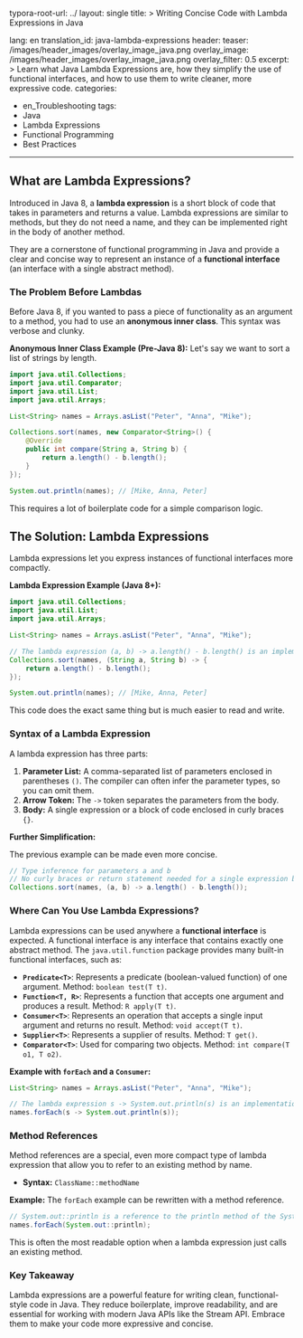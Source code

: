 typora-root-url: ../
layout: single
title: >
   Writing Concise Code with Lambda Expressions in Java

lang: en
translation_id: java-lambda-expressions
header:
   teaser: /images/header_images/overlay_image_java.png
   overlay_image: /images/header_images/overlay_image_java.png
   overlay_filter: 0.5
excerpt: >
    Learn what Java Lambda Expressions are, how they simplify the use of functional interfaces, and how to use them to write cleaner, more expressive code.
categories:
  - en_Troubleshooting
tags:
  - Java
  - Lambda Expressions
  - Functional Programming
  - Best Practices
---
## What are Lambda Expressions?

Introduced in Java 8, a **lambda expression** is a short block of code that takes in parameters and returns a value. Lambda expressions are similar to methods, but they do not need a name, and they can be implemented right in the body of another method.

They are a cornerstone of functional programming in Java and provide a clear and concise way to represent an instance of a **functional interface** (an interface with a single abstract method).

### The Problem Before Lambdas

Before Java 8, if you wanted to pass a piece of functionality as an argument to a method, you had to use an **anonymous inner class**. This syntax was verbose and clunky.

**Anonymous Inner Class Example (Pre-Java 8):**
Let's say we want to sort a list of strings by length.
```java
import java.util.Collections;
import java.util.Comparator;
import java.util.List;
import java.util.Arrays;

List<String> names = Arrays.asList("Peter", "Anna", "Mike");

Collections.sort(names, new Comparator<String>() {
    @Override
    public int compare(String a, String b) {
        return a.length() - b.length();
    }
});

System.out.println(names); // [Mike, Anna, Peter]
```
This requires a lot of boilerplate code for a simple comparison logic.

## The Solution: Lambda Expressions

Lambda expressions let you express instances of functional interfaces more compactly.

**Lambda Expression Example (Java 8+):**
```java
import java.util.Collections;
import java.util.List;
import java.util.Arrays;

List<String> names = Arrays.asList("Peter", "Anna", "Mike");

// The lambda expression (a, b) -> a.length() - b.length() is an implementation of the Comparator interface.
Collections.sort(names, (String a, String b) -> {
    return a.length() - b.length();
});

System.out.println(names); // [Mike, Anna, Peter]
```

This code does the exact same thing but is much easier to read and write.

### Syntax of a Lambda Expression

A lambda expression has three parts:

1.  **Parameter List:** A comma-separated list of parameters enclosed in parentheses `()`. The compiler can often infer the parameter types, so you can omit them.
2.  **Arrow Token:** The `->` token separates the parameters from the body.
3.  **Body:** A single expression or a block of code enclosed in curly braces `{}`.

**Further Simplification:**

The previous example can be made even more concise.
```java
// Type inference for parameters a and b
// No curly braces or return statement needed for a single expression body
Collections.sort(names, (a, b) -> a.length() - b.length());
```

### Where Can You Use Lambda Expressions?

Lambda expressions can be used anywhere a **functional interface** is expected. A functional interface is any interface that contains exactly one abstract method. The `java.util.function` package provides many built-in functional interfaces, such as:

- **`Predicate<T>`**: Represents a predicate (boolean-valued function) of one argument. Method: `boolean test(T t)`.
- **`Function<T, R>`**: Represents a function that accepts one argument and produces a result. Method: `R apply(T t)`.
- **`Consumer<T>`**: Represents an operation that accepts a single input argument and returns no result. Method: `void accept(T t)`.
- **`Supplier<T>`**: Represents a supplier of results. Method: `T get()`.
- **`Comparator<T>`**: Used for comparing two objects. Method: `int compare(T o1, T o2)`.

**Example with `forEach` and a `Consumer`:**
```java
List<String> names = Arrays.asList("Peter", "Anna", "Mike");

// The lambda expression s -> System.out.println(s) is an implementation of the Consumer interface.
names.forEach(s -> System.out.println(s));
```

### Method References

Method references are a special, even more compact type of lambda expression that allow you to refer to an existing method by name.

- **Syntax:** `ClassName::methodName`

**Example:**
The `forEach` example can be rewritten with a method reference.
```java
// System.out::println is a reference to the println method of the System.out object.
names.forEach(System.out::println);
```
This is often the most readable option when a lambda expression just calls an existing method.

### Key Takeaway

Lambda expressions are a powerful feature for writing clean, functional-style code in Java. They reduce boilerplate, improve readability, and are essential for working with modern Java APIs like the Stream API. Embrace them to make your code more expressive and concise.
